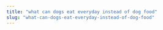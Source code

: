 ```yaml
---
title: "what can dogs eat everyday instead of dog food"
slug: "what-can-dogs-eat-everyday-instead-of-dog-food"
---
```


